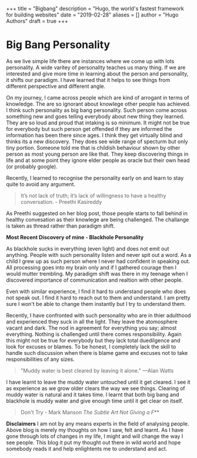 +++
title = "Bigbang"
description = "Hugo, the world's fastest framework for building websites"
date = "2019-02-28"
aliases = []
author = "Hugo Authors"
draft = true
+++

# Big Bang Personality

As we live simple life there are instances where we come up with lots personality. 
A wide varitey of personality teaches us many thing. If we are interested and give more time in learning about the person and personality, it shifts our paradigm. I have learned that it helps to see things from different perspective and different angle.

On my journey, I came across people which are kind of arrogant in terms of knowledge. The are so ignorant about knowlege other people has achieved. I think such personality as big bang personality. Such person come across something new and goes telling everybody about new thing they learned. They are so loud and proud that intaking is so minimum. It might not be true for everybody but such person get offended if they are informed the information has been there since ages. I think they get virtually blind and thinks its a new discovery. They does see wide range of specturm but only tiny portion. Someone told me that is childish behaviour shown by other person as most young person are like that. They keep discovering things in life and at some point they ignore elder people as oracle but their own head (or probably google).


Recently, I learned to recognise the personality early on and learn to stay quite to avoid any argument. 

> It’s not lack of truth; it’s lack of willingness to have a healthy conversation. - Preethi Kasireddy

As Preethi suggested on her blog post, those people starts to fall behind in healthy convesation as their knowlege are being challenged. The challange is taken as thread rather than paradigm shift.



**Most Recent Discovery of mine - Blackhole Personality**

As blackhole sucks in everything (even light) and does not emit out anything. People with such personality listen and never spit out a word. As a child I grew up as such person where I never had confident in speaking out. All processing goes into my brain only and if I gathered courage then I would mutter trembling. My paradigm shift was there in my teenage when I discovered importance of communication and realtion with other people.

Even with similar experience, I find it hard to understand people who does not speak out. I find it hard to reach out to them and understand. I am pretty sure I won't be able to change them instantly but I try to understand them.

Recently, I have confronted with such personality who are in thier adulthood and experienced they suck in all the light. They leave the atomosphere vacant and dark. The nod in agreement for everything you say; almost everything. Nothing is challenged until there comes responsibility. Again this might not be true for everybody but they lack total duedilgence and look for excuses or blames. To be honest, I completely lack the skill to handle such discussion when there is blame game and excuses not to take responsibilities of any sizes.


> "Muddy water is best cleared by leaving it alone." —Alan Watts

I have learnt to leave the muddy water untouched until it get cleared. I see it as experience as we grow older clears the way we see things. Clearing of muddy water is natural and it takes time. I learnt that both big bang and blackhole is muddy water and give enough time until it get clear on itself. 



>  Don't Try - Mark Manson *The Subtle Art Not Giving a F***



**Disclaimers**
I am not by any means experts in the field of analysing people. Above blog is merely my thoughts on how I saw, felt and learnt. As I have gone through lots of changes in my life, I might and will change the way I see people. This blog it put my thought out there in wild world and hope somebody reads it and help enlightents me to understand and act.

